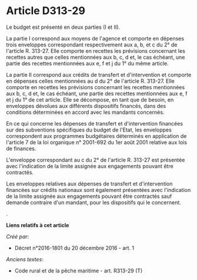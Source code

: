 # Article D313-29

Le budget est présenté en deux parties (I et II). 

La partie I correspond aux moyens de l'agence et comporte en dépenses trois enveloppes correspondant respectivement aux a, b,
et c du 2° de l'article R. 313-27. Elle comporte en recettes les prévisions concernant les recettes autres que celles
mentionnées aux b, c, d et, le cas échéant, une partie des recettes mentionnées aux e, f et j du 1° du même article. 

La partie II correspond aux crédits de transfert et d'intervention et comporte en dépenses celles mentionnées au d du 2° de
l'article R. 313-27. Elle comporte en recettes les prévisions concernant les recettes mentionnées aux b, c, d et, le cas
échéant, une partie des recettes mentionnées aux e, f et j du 1° de cet article. Elle se décompose, en tant que de besoin, en
enveloppes dévolues aux différents dispositifs financés, dans des conditions déterminées en accord avec les mandants
concernés. 

En ce qui concerne les dépenses de transfert et d'intervention financées sur des subventions spécifiques du budget de l'Etat,
les enveloppes correspondent aux programmes budgétaires déterminés en application de l'article 7 de la loi organique n°
2001-692 du 1er août 2001 relative aux lois de finances.

L'enveloppe correspondant au c du 2° de l'article R. 313-27 est présentée avec l'indication de la limite assignée aux
engagements pouvant être contractés. 

Les enveloppes relatives aux dépenses de transfert et d'intervention financées sur crédits nationaux sont également
présentées avec l'indication de la limite assignée aux engagements pouvant être contractés sauf demande contraire d'un
mandant, pour les dispositifs qui le concernent.

.

**Liens relatifs à cet article**

_Créé par_:

  - Décret n°2016-1801 du 20 décembre 2016 - art. 1

_Anciens textes_:

  - Code rural et de la pêche maritime - art. R313-29 (T)
